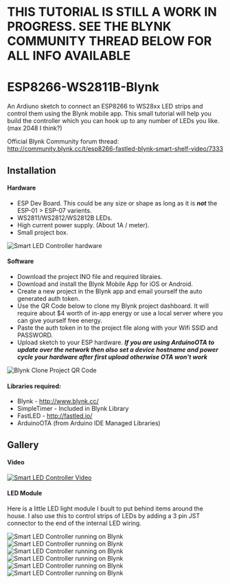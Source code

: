 # THIS TUTORIAL IS STILL A WORK IN PROGRESS. SEE THE BLYNK COMMUNITY THREAD BELOW FOR ALL INFO AVAILABLE # 


# ESP8266-WS2811B-Blynk
An Ardiuno sketch to connect an ESP8266 to WS28xx LED strips and control them using the Blynk mobile app. 
This small tutorial will help you build the controller which you can hook up to any number of LEDs you like. (max 2048 I think?) 

Official Blynk Community forum thread: http://community.blynk.cc/t/esp8266-fastled-blynk-smart-shelf-video/7333

##  Installation

#### Hardware

* ESP Dev Board. This could be any size or shape as long as it is ***not*** the ESP-01 > ESP-07 varients. 
* WS2811/WS2812/WS2812B LEDs.
* High current power supply. (About 1A / meter).
* Small project box.

![Smart LED Controller hardware](http://i.imgur.com/jamXAIA.png)


#### Software

* Download the project INO file and required libraies.
* Download and install the Blynk Mobile App for iOS or Android. 
* Create a new project in the Blynk app and email yourself the auto generated auth token.
 * Use the QR Code below to clone my Blynk project dashboard. It will require about $4 worth of in-app energy or use a local server where you can give yourself free energy.
* Paste the auth token in to the project file along with your Wifi SSID and PASSWORD. 
* Upload sketch to your ESP hardware. 
___If you are using ArduinoOTA to update over the network then also set a device hostname and power cycle your hardware after first upload otherwise OTA won't work___

![Blynk Clone Project QR Code](http://i.imgur.com/FW4eFXy.jpg)
 
#### Libraries required:

* Blynk - http://www.blynk.cc/
* SimpleTimer - Included in Blynk Library
* FastLED - http://fastled.io/
* ArduinoOTA (from Arduino IDE Managed Libraries) 

## Gallery

#### Video

[![Smart LED Controller Video](https://img.youtube.com/vi/0lBiOeScbh4/0.jpg)](https://www.youtube.com/watch?v=0lBiOeScbh4)

#### LED Module 

Here is a little LED light module I buult to put behind items around the house. 
I also use this to control strips of LEDs by adding a 3 pin JST connector to the end of the internal LED wiring.

![Smart LED Controller running on Blynk](http://community.blynk.cc/uploads/default/optimized/2X/3/3f2e471f2898263a4ee39f464b856228008e9604_1_666x500.jpg)
![Smart LED Controller running on Blynk](http://community.blynk.cc/uploads/default/optimized/2X/8/86fa4f07ea23d2684375fabe75922a8ec0c000a6_1_375x500.jpg)
![Smart LED Controller running on Blynk](http://community.blynk.cc/uploads/default/original/2X/4/493706c4a0123c67f99489ad7148b58b17109be2.jpg)
![Smart LED Controller running on Blynk](http://community.blynk.cc/uploads/default/optimized/2X/5/5f0616484f97dc5e4e3219aff4e08d3272430e8b_1_666x500.jpg)
![Smart LED Controller running on Blynk](http://community.blynk.cc/uploads/default/optimized/2X/6/6300d2c97a66e285e8275637572b022e97e916c4_1_375x500.jpg)
![Smart LED Controller running on Blynk](http://community.blynk.cc/uploads/default/optimized/2X/d/d5a41fea209ca08cef209a7a83d4eb8d5dfdb772_1_666x500.jpg)
